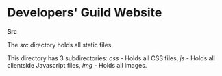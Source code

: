 # Developers' Guild Website

**Src**

The *src* directory holds all static files.

This directory has 3 subdirectories: *css* - Holds all CSS files, *js* - Holds all clientside Javascript files, *img* - Holds all images.
